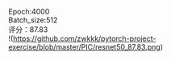 Epoch:4000<br>
Batch_size:512<br>
评分：87.83<br>
!(https://github.com/zwkkk/pytorch-project-exercise/blob/master/PIC/resnet50_87.83.png)
